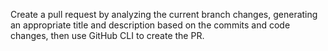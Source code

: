 Create a pull request by analyzing the current branch changes, generating an appropriate title and description based on the commits and code changes, then use GitHub CLI to create the PR.